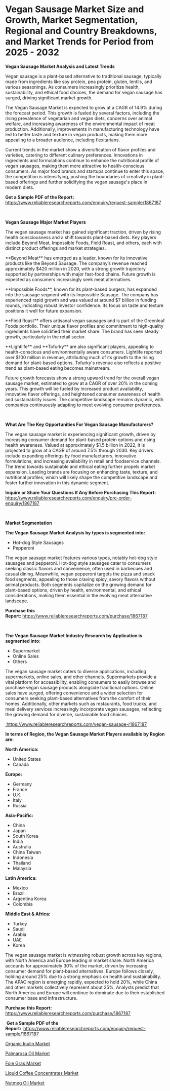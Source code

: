 <p><h1>Vegan Sausage Market Size and Growth, Market Segmentation, Regional and Country Breakdowns, and Market Trends for Period from 2025 -  2032</h1></p><p><strong>Vegan Sausage Market Analysis and Latest Trends</strong></p>
<p><p>Vegan sausage is a plant-based alternative to traditional sausage, typically made from ingredients like soy protein, pea protein, gluten, lentils, and various seasonings. As consumers increasingly prioritize health, sustainability, and ethical food choices, the demand for vegan sausage has surged, driving significant market growth.</p><p>The Vegan Sausage Market is expected to grow at a CAGR of 14.9% during the forecast period. This growth is fueled by several factors, including the rising prevalence of vegetarian and vegan diets, concerns over animal welfare, and increasing awareness of the environmental impact of meat production. Additionally, improvements in manufacturing technology have led to better taste and texture in vegan products, making them more appealing to a broader audience, including flexitarians.</p><p>Current trends in the market show a diversification of flavor profiles and varieties, catering to different culinary preferences. Innovations in ingredients and formulations continue to enhance the nutritional profile of vegan sausages, making them more attractive to health-conscious consumers. As major food brands and startups continue to enter this space, the competition is intensifying, pushing the boundaries of creativity in plant-based offerings and further solidifying the vegan sausage's place in modern diets.</p></p>
<p><strong>Get a Sample PDF of the Report:&nbsp;</strong> <a href="https://www.reliableresearchreports.com/enquiry/request-sample/1867187?utm_campaign=34&utm_medium=2&utm_source=Github&utm_content=ia&utm_term=07042025&utm_id=vegan-sausage">https://www.reliableresearchreports.com/enquiry/request-sample/1867187</a></p>
<p>&nbsp;</p>
<p><strong>Vegan Sausage Major Market Players</strong></p>
<p><p>The vegan sausage market has gained significant traction, driven by rising health consciousness and a shift towards plant-based diets. Key players include Beyond Meat, Impossible Foods, Field Roast, and others, each with distinct product offerings and market strategies.</p><p>**Beyond Meat** has emerged as a leader, known for its innovative products like the Beyond Sausage. The company’s revenue reached approximately $420 million in 2020, with a strong growth trajectory supported by partnerships with major fast-food chains. Future growth is expected as consumers increasingly seek meat alternatives.</p><p>**Impossible Foods**, known for its plant-based burgers, has expanded into the sausage segment with its Impossible Sausage. The company has experienced rapid growth and was valued at around $7 billion in funding rounds, indicating robust investor confidence. Its focus on taste and texture positions it well for future expansion.</p><p>**Field Roast** offers artisanal vegan sausages and is part of the Greenleaf Foods portfolio. Their unique flavor profiles and commitment to high-quality ingredients have solidified their market share. The brand has seen steady growth, particularly in the retail sector.</p><p>**Lightlife** and **Tofurky** are also significant players, appealing to health-conscious and environmentally aware consumers. Lightlife reported over $100 million in revenue, attributing much of its growth to the rising demand for plant-based options. Tofurky's revenue also reflects a positive trend as plant-based eating becomes mainstream.</p><p>Future growth forecasts show a strong upward trend for the overall vegan sausage market, estimated to grow at a CAGR of over 20% in the coming years. This growth will be fueled by increased product availability, innovative flavor offerings, and heightened consumer awareness of health and sustainability issues. The competitive landscape remains dynamic, with companies continuously adapting to meet evolving consumer preferences.</p></p>
<p>&nbsp;</p>
<p><strong>What Are The Key Opportunities For Vegan Sausage Manufacturers?</strong></p>
<p><p>The vegan sausage market is experiencing significant growth, driven by increasing consumer demand for plant-based protein options and rising health awareness. Valued at approximately $1.5 billion in 2022, it is projected to grow at a CAGR of around 7.5% through 2030. Key drivers include expanding offerings by food manufacturers, innovative formulations, and increasing availability in retail and foodservice channels. The trend towards sustainable and ethical eating further propels market expansion. Leading brands are focusing on enhancing taste, texture, and nutritional profiles, which will likely shape the competitive landscape and foster further innovation in this dynamic segment.</p></p>
<p><strong>Inquire or Share Your Questions If Any Before Purchasing This Report:</strong> <a href="https://www.reliableresearchreports.com/enquiry/pre-order-enquiry/1867187?utm_campaign=34&utm_medium=2&utm_source=Github&utm_content=ia&utm_term=07042025&utm_id=vegan-sausage">https://www.reliableresearchreports.com/enquiry/pre-order-enquiry/1867187</a></p>
<p>&nbsp;</p>
<p><strong>Market Segmentation</strong></p>
<p><strong>The Vegan Sausage Market Analysis by types is segmented into:</strong></p>
<p><ul><li>Hot-dog Style Sausages</li><li>Pepperoni</li></ul></p>
<p><p>The vegan sausage market features various types, notably hot-dog style sausages and pepperoni. Hot-dog style sausages cater to consumers seeking classic flavors and convenience, often used in barbecues and casual dining. Meanwhile, vegan pepperoni targets the pizza and snack food segments, appealing to those craving spicy, savory flavors without animal products. Both segments capitalize on the growing demand for plant-based options, driven by health, environmental, and ethical considerations, making them essential in the evolving meat alternative landscape.</p></p>
<p><strong>Purchase this Report:&nbsp;</strong><a href="https://www.reliableresearchreports.com/purchase/1867187?utm_campaign=34&utm_medium=2&utm_source=Github&utm_content=ia&utm_term=07042025&utm_id=vegan-sausage">https://www.reliableresearchreports.com/purchase/1867187</a></p>
<p>&nbsp;</p>
<p><strong>The Vegan Sausage Market Industry Research by Application is segmented into:</strong></p>
<p><ul><li>Supermarket</li><li>Online Sales</li><li>Others</li></ul></p>
<p><p>The vegan sausage market caters to diverse applications, including supermarkets, online sales, and other channels. Supermarkets provide a vital platform for accessibility, enabling consumers to easily browse and purchase vegan sausage products alongside traditional options. Online sales have surged, offering convenience and a wider selection for consumers seeking plant-based alternatives from the comfort of their homes. Additionally, other markets such as restaurants, food trucks, and meal delivery services increasingly incorporate vegan sausages, reflecting the growing demand for diverse, sustainable food choices.</p></p>
<p><a href="https://www.reliableresearchreports.com/vegan-sausage-r1867187?utm_campaign=34&utm_medium=2&utm_source=Github&utm_content=ia&utm_term=07042025&utm_id=vegan-sausage">&nbsp;https://www.reliableresearchreports.com/vegan-sausage-r1867187</a></p>
<p><strong>In terms of Region, the Vegan Sausage Market Players available by Region are:</strong></p>
<p>
    <p> <strong> North America: </strong>
        <ul>
            <li>United States</li>
            <li>Canada</li>
        </ul>
        </p> 
    <p> <strong> Europe: </strong>
        <ul>
            <li>Germany</li>
            <li>France</li>
            <li>U.K.</li>
            <li>Italy</li>
            <li>Russia</li>
        </ul>
        </p> 
    <p> <strong> Asia-Pacific: </strong>
        <ul>
            <li>China</li>
            <li>Japan</li>
            <li>South Korea</li>
            <li>India</li>
            <li>Australia</li>
            <li>China Taiwan</li>
            <li>Indonesia</li>
            <li>Thailand</li>
            <li>Malaysia</li>
        </ul>
        </p> 
    <p> <strong> Latin America: </strong>
        <ul>
            <li>Mexico</li>
            <li>Brazil</li>
            <li>Argentina Korea</li>
            <li>Colombia</li>
        </ul>
        </p> 
    <p> <strong> Middle East & Africa: </strong>
        <ul>
            <li>Turkey</li>
            <li>Saudi</li>
            <li>Arabia</li>
            <li>UAE</li>
            <li>Korea</li>
        </ul>
    </p>
    </p>
<p><p>The vegan sausage market is witnessing robust growth across key regions, with North America and Europe leading in market share. North America accounts for approximately 30% of the market, driven by increasing consumer demand for plant-based alternatives. Europe follows closely, holding around 25% due to a strong emphasis on health and sustainability. The APAC region is emerging rapidly, expected to hold 20%, while China and other markets collectively represent about 25%. Analysts predict that North America and Europe will continue to dominate due to their established consumer base and infrastructure.</p></p>
<p><strong>Purchase this Report: </strong><a href="https://www.reliableresearchreports.com/purchase/1867187?utm_campaign=34&utm_medium=2&utm_source=Github&utm_content=ia&utm_term=07042025&utm_id=vegan-sausage">https://www.reliableresearchreports.com/purchase/1867187</a></p>
<p>&nbsp;<strong>Get a Sample PDF of the Report:&nbsp;&nbsp;</strong><a href="https://www.reliableresearchreports.com/enquiry/request-sample/1867187?utm_campaign=34&utm_medium=2&utm_source=Github&utm_content=ia&utm_term=07042025&utm_id=vegan-sausage">https://www.reliableresearchreports.com/enquiry/request-sample/1867187</a></p>
<p><strong></strong></p>
<p><p><a href="https://github.com/gunbybeahmg1/Market-Research-Report-List-1/blob/main/organic-inulin-market.md?utm_campaign=34&utm_medium=2&utm_source=Github&utm_content=ia&utm_term=07042025&utm_id=vegan-sausage">Organic Inulin Market</a></p><p><a href="https://github.com/signallaikun/Market-Research-Report-List-1/blob/main/palmarosa-oil-market.md?utm_campaign=34&utm_medium=2&utm_source=Github&utm_content=ia&utm_term=07042025&utm_id=vegan-sausage">Palmarosa Oil Market</a></p><p><a href="https://github.com/shefikagbons/Market-Research-Report-List-1/blob/main/foie-gras-market.md?utm_campaign=34&utm_medium=2&utm_source=Github&utm_content=ia&utm_term=07042025&utm_id=vegan-sausage">Foie Gras Market</a></p><p><a href="https://github.com/celpabembes/Market-Research-Report-List-1/blob/main/liquid-coffee-concentrates-market.md?utm_campaign=34&utm_medium=2&utm_source=Github&utm_content=ia&utm_term=07042025&utm_id=vegan-sausage">Liquid Coffee Concentrates Market</a></p><p><a href="https://github.com/mateyappiazo/Market-Research-Report-List-1/blob/main/nutmeg-oil-market.md?utm_campaign=34&utm_medium=2&utm_source=Github&utm_content=ia&utm_term=07042025&utm_id=vegan-sausage">Nutmeg Oil Market</a></p></p>